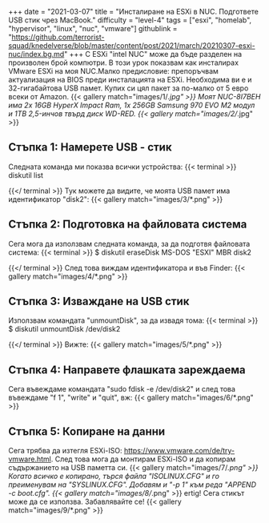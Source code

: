 +++
date = "2021-03-07"
title = "Инсталиране на ESXi в NUC. Подгответе USB стик чрез MacBook."
difficulty = "level-4"
tags = ["esxi", "homelab", "hypervisor", "linux", "nuc", "vmware"]
githublink = "https://github.com/terrorist-squad/knedelverse/blob/master/content/post/2021/march/20210307-esxi-nuc/index.bg.md"
+++
С ESXi "intel NUC" може да бъде разделен на произволен брой компютри. В този урок показвам как инсталирах VMware ESXi на моя NUC.Малко предисловие: препоръчвам актуализация на BIOS преди инсталацията на ESXi. Необходима ви е и 32-гигабайтова USB памет. Купих си цял пакет за по-малко от 5 евро всеки от Amazon.
{{< gallery match="images/1/*.jpg" >}}
Моят NUC-8I7BEH има 2x 16GB HyperX Impact Ram, 1x 256GB Samsung 970 EVO M2 модул и 1TB 2,5-инчов твърд диск WD-RED.
{{< gallery match="images/2/*.jpg" >}}

## Стъпка 1: Намерете USB - стик
Следната команда ми показва всички устройства:
{{< terminal >}}
diskutil list

{{</ terminal >}}
Тук можете да видите, че моята USB памет има идентификатор "disk2":
{{< gallery match="images/3/*.png" >}}

## Стъпка 2: Подготовка на файловата система
Сега мога да използвам следната команда, за да подготвя файловата система:
{{< terminal >}}
$ diskutil eraseDisk MS-DOS "ESXI" MBR disk2

{{</ terminal >}}
След това виждам идентификатора и във Finder:
{{< gallery match="images/4/*.png" >}}

## Стъпка 3: Изваждане на USB стик
Използвам командата "unmountDisk", за да извадя тома:
{{< terminal >}}
$ diskutil unmountDisk /dev/disk2

{{</ terminal >}}
Вижте:
{{< gallery match="images/5/*.png" >}}

## Стъпка 4: Направете флашката зареждаема
Сега въвеждаме командата "sudo fdisk -e /dev/disk2" и след това въвеждаме "f 1", "write" и "quit", вж:
{{< gallery match="images/6/*.png" >}}

## Стъпка 5: Копиране на данни
Сега трябва да изтегля ESXi-ISO: https://www.vmware.com/de/try-vmware.html. След това мога да монтирам ESXi-ISO и да копирам съдържанието на USB паметта си.
{{< gallery match="images/7/*.png" >}}
Когато всичко е копирано, търся файла "ISOLINUX.CFG" и го преименувам на "SYSLINUX.CFG". Добавям и "-p 1" към реда "APPEND -c boot.cfg".
{{< gallery match="images/8/*.png" >}}
ertig! Сега стикът може да се използва. Забавлявайте се!
{{< gallery match="images/9/*.png" >}}
